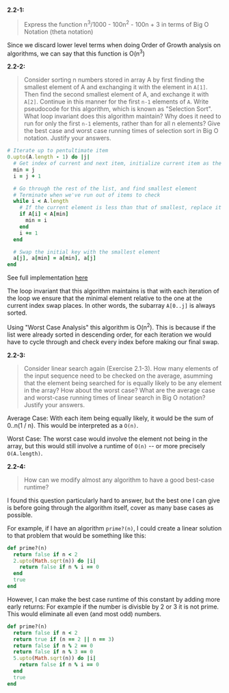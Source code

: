 **2.2-1:**

> Express the function n<sup>3</sup>/1000 - 100n<sup>2</sup> - 100n + 3 in terms of Big O Notation (theta notation)

Since we discard lower level terms when doing Order of Growth analysis on algorithms, we can say that this function is O(n<sup>3</sup>)

**2.2-2:**

> Consider sorting n numbers stored in array A by first finding the smallest element of A and exchanging it with the element in `A[1]`.
> Then find the second smallest element of A, and exchange it with `A[2]`. Continue in this manner for the first `n-1` elements of `A`. Write
> pseudocode for this algorithm, which is known as "Selection Sort". What loop invariant does this algorithm maintain? Why does it need
> to run for only the first `n-1` elements, rather than for all n elements? Give the best case and worst case running times of selection
> sort in Big O notation. Justify your answers.

```ruby
# Iterate up to pentultimate item
0.upto(A.length - 1) do |j|
  # Get index of current and next item, initialize current item as the minimum
  min = j
  i = j + 1

  # Go through the rest of the list, and find smallest element
  # Terminate when we've run out of items to check
  while i < A.length
    # If the current element is less than that of smallest, replace it
    if A[i] < A[min]
      min = i
    end
    i += 1
  end

  # Swap the initial key with the smallest element
  a[j], a[min] = a[min], a[j]
end
```

See full implementation [here](https://github.com/hillmandj/clrs-algorithms/blob/master/ch-2/code/selection_sort.rb)

The loop invariant that this algorithm maintains is that with each iteration of the loop we ensure that the minimal element relative to the one at the current index swap places. In other words, the subarray `A[0..j]` is always sorted.

Using "Worst Case Analysis" this algorithm is O(n<sup>2</sup>). This is because if the list were already sorted in descending order, for each iteration we would have to cycle through and check every index before making our final swap.

**2.2-3:**

> Consider linear search again (Exercise 2.1-3). How many elements of the input sequence need to be checked on the average, asumming that the element being searched for is equally likely to be any element in the array? How about the worst case? What are the average case and worst-case running times of linear search in Big O notation? Justify your answers.

Average Case: With each item being equally likely, it would be the sum of 0..n(1 / n). This would be interpreted as a `O(n)`.

Worst Case: The worst case would involve the element not being in the array, but this would still involve a runtime of `O(n)` -- or more precisely `O(A.length)`.


**2.2-4:**

> How can we modify almost any algorithm to have a good best-case runtime?

I found this question particularly hard to answer, but the best one I can give is before going through the algorithm itself, cover as many base cases as possible.

For example, if I have an algorithm `prime?(n)`, I could create a linear solution to that problem that would be something like this:

```ruby
def prime?(n)
  return false if n < 2
  2.upto(Math.sqrt(n)) do |i|
    return false if n % i == 0
  end
  true
end
```

However, I can make the best case runtime of this constant by adding more early returns: For example if the number is divisble by 2 or 3 it is not prime. This would eliminate all even (and most odd) numbers.

```ruby
def prime?(n)
  return false if n < 2
  return true if (n == 2 || n == 3)
  return false if n % 2 == 0
  return false if n % 3 == 0
  5.upto(Math.sqrt(n)) do |i|
    return false if n % i == 0
  end
  true
end
```
